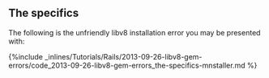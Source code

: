 <!-- usedin: [ _rails/Tutorials/2013-09-26-libv8-gem-errors.md] -->


## The specifics

The following is the unfriendly libv8 installation error you may be presented with:



{%include _inlines/Tutorials/Rails/2013-09-26-libv8-gem-errors/code_2013-09-26-libv8-gem-errors_the-specifics-mnstaller.md %}



